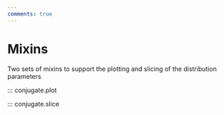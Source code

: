 ```yaml
---
comments: true 
---
```

# Mixins

Two sets of mixins to support the plotting and slicing of the distribution parameters

::: conjugate.plot

::: conjugate.slice
